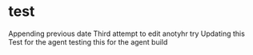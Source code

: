 # test
Appending previous date
Third attempt to edit 
anotyhr try
Updating this 
Test for the agent 
testing this for the agent build
